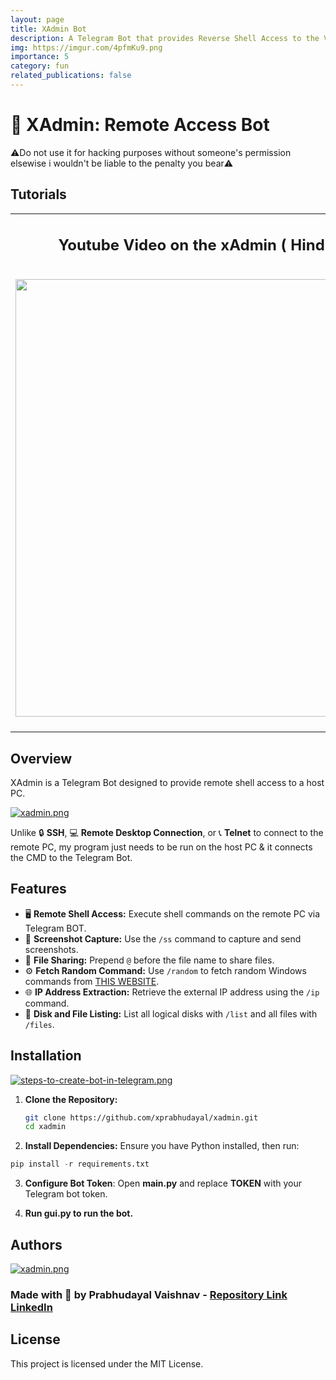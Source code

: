 ```yaml
---
layout: page
title: XAdmin Bot
description: A Telegram Bot that provides Reverse Shell Access to the Victim's PC.
img: https://imgur.com/4pfmKu9.png
importance: 5
category: fun
related_publications: false
---
```


# 🚀 XAdmin: Remote Access Bot

⚠️Do not use it for hacking purposes without someone's permission elsewise i wouldn't be liable to the penalty you bear⚠️
## Tutorials
<table> 
   <tr>
   <td>
      <div align='center'>
      <h2>Youtube Video on the xAdmin ( Hindi + English )</h2>
      <br>
      <a href="https://www.youtube.com/watch?v=WWFra-7nBOY">
      <img src="https://imgur.com/4pfmKu9.png" width='700'>
      </a>
      </div>
      <br>
      <div align='center'>
   </td>
<td>
   <h2>English tutorials of xAdmin </h2>
   <a href="https://www.linkedin.com/feed/update/urn:li:activity:7196088521957224449/">
   <img src='https://static.vecteezy.com/system/resources/previews/017/339/624/original/linkedin-icon-free-png.png' width=100>
   <H3>Linked-In Part 1</H3>
   </a>
   <a href="https://www.linkedin.com/feed/update/urn:li:activity:7199457151847714816/">
   <hr>
   <img src='https://static.vecteezy.com/system/resources/previews/017/339/624/original/linkedin-icon-free-png.png' width=100>
   <H3>Linked-In Part 2</H3>
   </a>
   </div>
</td>
</tr>

</table>

## Overview 

XAdmin is a Telegram Bot designed to provide remote shell access to a host PC. 

[![xadmin.png](https://i.postimg.cc/cL6vJ3Yb/xadmin.png)](https://postimg.cc/v4FYqc0r)

Unlike 🔒 **SSH**, 💻 **Remote Desktop Connection**, or 📞 **Telnet** to connect to the remote PC, my program just needs to be run on the host PC & it connects the CMD to the Telegram Bot.
## Features


- 🖥️ **Remote Shell Access:** Execute shell commands on the remote PC via Telegram BOT.
- 📸 **Screenshot Capture:** Use the `/ss` command to capture and send screenshots.
- 📂 **File Sharing:** Prepend `@` before the file name to share files.
- ⚙️ **Fetch Random Command:** Use `/random` to fetch random Windows commands from [THIS WEBSITE](https://www.computerhope.com/msdos.htm#commands).
- 🌐 **IP Address Extraction:** Retrieve the external IP address using the `/ip` command.
- 💾 **Disk and File Listing:** List all logical disks with `/list` and all files with `/files`.

## Installation

[![steps-to-create-bot-in-telegram.png](https://i.postimg.cc/Kjg98HZ8/steps-to-create-bot-in-telegram.png)](https://postimg.cc/fSD7H5tG)


1. **Clone the Repository:**
   ```bash
   git clone https://github.com/xprabhudayal/xadmin.git
   cd xadmin
   ```

2. **Install Dependencies:** 
Ensure you have Python installed, then run:
```python
pip install -r requirements.txt
```

3. **Configure Bot Token**:
Open **main.py** and replace **TOKEN** with your Telegram bot token.

4. **Run gui.py to run the bot.**

## Authors 

 [![xadmin.png](https://i.postimg.cc/yNV3wx6n/xadmin.png)](https://postimg.cc/68mQZ9vG)

### Made with 💖 by Prabhudayal Vaishnav - [Repository Link](https://github.com/xprabhudayal/xadmin) [LinkedIn](https://www.linkedin.com/in/xprabhudayal/)

## License
This project is licensed under the MIT License.
